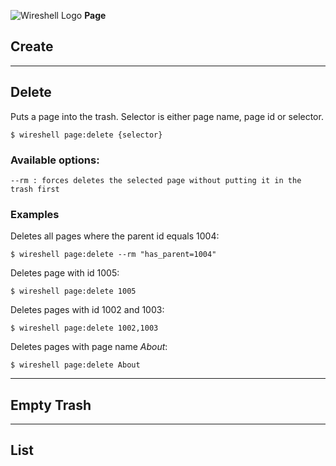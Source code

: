 ![Wireshell Logo](http://wireshell.pw/favicon-16x16.png) **Page**

## Create

---

## Delete

Puts a page into the trash. Selector is either page name, page id or selector. 

```shell
$ wireshell page:delete {selector}
```

### Available options:

```
--rm : forces deletes the selected page without putting it in the trash first
```

### Examples

Deletes all pages where the parent id equals 1004:

```console
$ wireshell page:delete --rm "has_parent=1004"
```

Deletes page with id 1005:

```shell
$ wireshell page:delete 1005
```

Deletes pages with id 1002 and 1003:

```shell
$ wireshell page:delete 1002,1003
```

Deletes pages with page name *About*:

```shell
$ wireshell page:delete About
```

---

## Empty Trash

---

## List
